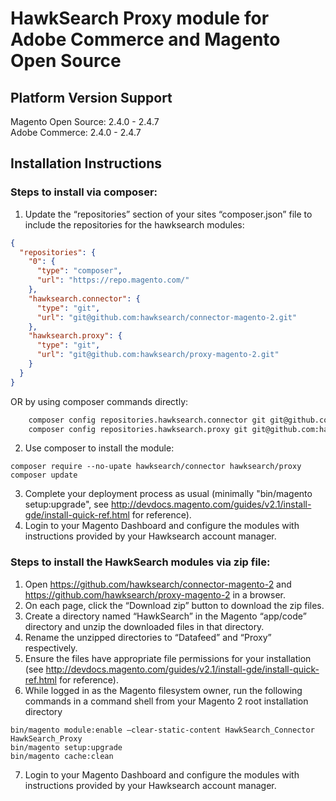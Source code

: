 # HawkSearch Proxy module for Adobe Commerce and Magento Open Source

## Platform Version Support
Magento Open Source: 2.4.0 - 2.4.7  
Adobe Commerce: 2.4.0 - 2.4.7

## Installation Instructions
### Steps to install via composer:
1. Update the “repositories” section of your sites “composer.json” file to include the repositories for the hawksearch modules:
```json
{
  "repositories": {
    "0": {
      "type": "composer",
      "url": "https://repo.magento.com/"
    },
    "hawksearch.connector": {
      "type": "git",
      "url": "git@github.com:hawksearch/connector-magento-2.git"
    },
    "hawksearch.proxy": {
      "type": "git",
      "url": "git@github.com:hawksearch/proxy-magento-2.git"
    }
  }
}
```
OR by using composer commands directly:
```bash
    composer config repositories.hawksearch.connector git git@github.com:hawksearch/connector-magento-2.git
    composer config repositories.hawksearch.proxy git git@github.com:hawksearch/proxy-magento-2.git
```
2. Use composer to install the module:
```
composer require --no-upate hawksearch/connector hawksearch/proxy
composer update
```
3. Complete your deployment process as usual (minimally "bin/magento setup:upgrade", see http://devdocs.magento.com/guides/v2.1/install-gde/install-quick-ref.html for reference).
4. Login to your Magento Dashboard and configure the modules with instructions provided by your Hawksearch account manager.


### Steps to install the HawkSearch modules via zip file:
1. Open https://github.com/hawksearch/connector-magento-2 and https://github.com/hawksearch/proxy-magento-2 in a browser.
2. On each page, click the “Download zip” button to download the zip files.
3. Create a directory named “HawkSearch” in the Magento “app/code” directory and unzip the downloaded files in that directory.
4. Rename the unzipped directories to “Datafeed” and “Proxy” respectively.
5. Ensure the files have appropriate file permissions for your installation (see http://devdocs.magento.com/guides/v2.1/install-gde/install-quick-ref.html for reference).
6. While logged in as the Magento filesystem owner, run the following commands in a command shell from your Magento 2 root installation directory
```
bin/magento module:enable –clear-static-content HawkSearch_Connector HawkSearch_Proxy
bin/magento setup:upgrade
bin/magento cache:clean
```
7. Login to your Magento Dashboard and configure the modules with instructions provided by your Hawksearch account manager.
